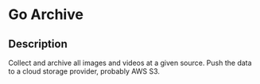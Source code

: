 # Go Archive

## Description

Collect and archive all images and videos at a given source.
Push the data to a cloud storage provider, probably AWS S3.

